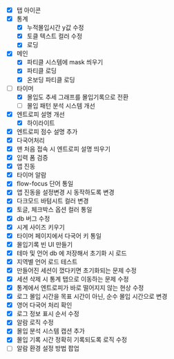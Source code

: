 - [x] 탭 아이콘
- [x] 통계
  - [x] 누적몰입시간 y값 수정
  - [x] 토클 텍스트 컬러 수정
  - [x] 로딩
- [x] 메인
  - [x] 파티클 시스템에 mask 씌우기
  - [x] 파티클 로딩
  - [x] 온보딩 파티클 로딩
- [ ] 타이머
  - [x] 몰입도 추세 그래프를 몰입기록으로 전환
  - [ ] 몰입 패턴 분석 시스템 개선
- [x] 엔트로피 설명 개선
  - [x] 하이라이트
- [x] 엔트로피 점수 설명 추가
- [x] 다국어처리
- [x] 맨 처음 접속 시 엔트로피 설명 띄우기
- [x] 입력 폼 검증
- [x] 앱 진동
- [x] 타이머 알람
- [x] flow-focus 단어 통일
- [x] 앱 진동을 설정변경 시 동작하도록 변경
- [x] 다크모드 바텀시트 컬러 변경
- [x] 토글, 체크박스 옵션 컬러 통일
- [x] db 버그 수정
- [x] 시계 사이즈 키우기
- [x] 타이머 페이지에서 다국어 키 통일
- [x] 몰입기록 빈 UI 만들기
- [x] 테마 및 언어 db 에 저장해서 초기화 시 로드
- [x] 지역별 언어 로드 테스트
- [x] 만들어진 세션이 껐다키면 초기화되는 문제 수정
- [x] 세션 삭제 시 통계 탭으로 이동하는 문제 수정
- [x] 통계에서 엔트로피가 바로 떨어지지 않는 현상 수정
- [x] 로그 몰입 시간을 목표 시간이 아닌, 순수 몰입 시간으로 변경
- [x] 영어 다국어 처리 확인
- [x] 로그 정보 표시 순서 수정
- [x] 알람 로직 수정
- [x] 몰입 분석 시스템 캡션 추가
- [x] 몰입 기록 시간 정확히 기록되도록 로직 수정
- [ ] 알람 환경 설정 방법 팝업
